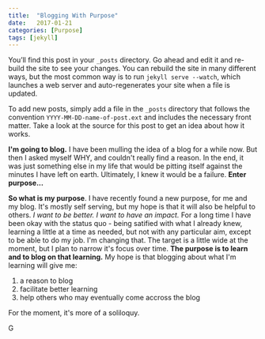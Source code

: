 ```yaml
---
title:  "Blogging With Purpose"
date:   2017-01-21
categories: [Purpose]
tags: [jekyll]
---
```

You’ll find this post in your `_posts` directory. Go ahead and edit it and re-build the site to see your changes. You can rebuild the site in many different ways, but the most common way is to run `jekyll serve --watch`, which launches a web server and auto-regenerates your site when a file is updated.

To add new posts, simply add a file in the `_posts` directory that follows the convention `YYYY-MM-DD-name-of-post.ext` and includes the necessary front matter. Take a look at the source for this post to get an idea about how it works.

**I'm going to blog.**  I have been mulling the idea of a blog for a while now.  But then I asked myself WHY, and couldn't really find a reason.  In the end, it was just something else in my life that would be pitting itself against the minutes I have left on earth.  Ultimately, I knew it would be a failure.  **Enter purpose...**

**So what is my purpose**.  I have recently found a new purpose, for me and my blog.  It's mostly self serving, but my hope is that it will also be helpful to others.  *I want to be better.*  *I want to have an impact.* For a long time I have been okay with the status quo - being satified with what I already knew, learning a little at a time as needed, but not with any particular aim, except to be able to do my job.  I'm changing that.  The target is a little wide at the moment, but I plan to narrow it's focus over time.  **The purpose is to learn and to blog on that learning.**  My hope is that blogging about what I'm learning will give me:

1. a reason to blog
2. facilitate better learning
3. help others who may eventually come accross the blog 

For the moment, it's more of a soliloquy.

G
